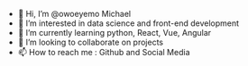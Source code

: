 - 👋 Hi, I’m @owoeyemo Michael
- 👀 I’m interested in data science and front-end development
- 🌱 I’m currently learning python, React, Vue, Angular
- 💞️ I’m looking to collaborate on projects
- 📫 How to reach me : Github and Social Media

<!---
owoeyemo/owoeyemo is a ✨ special ✨ repository because its `README.md` (this file) appears on your GitHub profile.
You can click the Preview link to take a look at your changes.
--->

